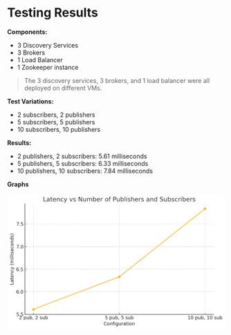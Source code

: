 # Testing Results

**Components:**
- 3 Discovery Services
- 3 Brokers
- 1 Load Balancer
- 1 Zookeeper instance

> The 3 discovery services, 3 brokers, and 1 load balancer were all deployed on different VMs.

**Test Variations:**
- 2 subscribers, 2 publishers
- 5 subscribers, 5 publishers
- 10 subscribers, 10 publishers

**Results:**
- 2 publishers, 2 subscribers: 5.61 milliseconds
- 5 publishers, 5 subscribers: 6.33 milliseconds
- 10 publishers, 10 subscribers: 7.84 milliseconds

**Graphs**

![Latency Graph PA3](plotpa3.png)

